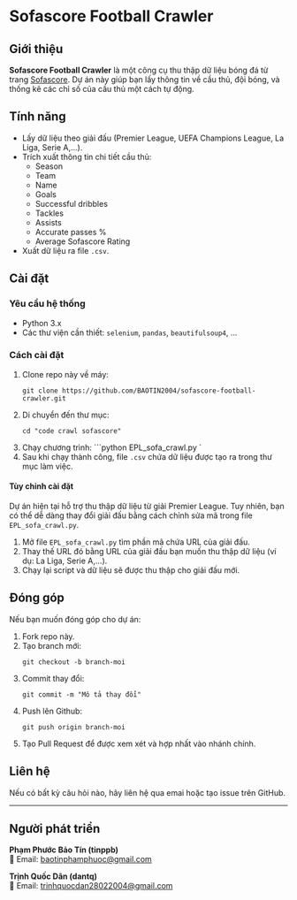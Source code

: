 # Sofascore Football Crawler

## Giới thiệu
**Sofascore Football Crawler** là một công cụ thu thập dữ liệu bóng đá từ trang [Sofascore](https://www.sofascore.com/). Dự án này giúp bạn lấy thông tin về cầu thủ, đội bóng, và thống kê các chỉ số của cầu thủ một cách tự động.

## Tính năng
- Lấy dữ liệu theo giải đấu (Premier League, UEFA Champions League, La Liga, Serie A,...).
- Trích xuất thông tin chi tiết cầu thủ:
  - Season
  - Team
  - Name
  - Goals
  - Successful dribbles
  - Tackles
  - Assists
  - Accurate passes %
  - Average Sofascore Rating
- Xuất dữ liệu ra file `.csv`.

## Cài đặt

### Yêu cầu hệ thống
- Python 3.x
- Các thư viện cần thiết: `selenium`, `pandas`, `beautifulsoup4`, ...

### Cách cài đặt
1. Clone repo này về máy:
   ```
   git clone https://github.com/BAOTIN2004/sofascore-football-crawler.git 
2. Di chuyển đến thư mục:
    ```
    cd "code crawl sofascore"
3. Chạy chương trình:
    ```python EPL_sofa_crawl.py `
4. Sau khi chạy thành công, file `.csv` chứa dữ liệu được tạo ra trong thư mục làm việc.

#### Tùy chỉnh cài đặt
Dự án hiện tại hỗ trợ thu thập dữ liệu từ giải Premier League. 
Tuy nhiên, bạn có thể dễ dàng thay đổi giải đấu bằng cách chỉnh sửa mã trong file `EPL_sofa_crawl.py`.
1. Mở file `EPL_sofa_crawl.py` tìm phần mã chứa URL của giải đấu.
2. Thay thế URL đó bằng URL của giải đấu bạn muốn thu thập dữ liệu (ví dụ: La Liga, Serie A,...).
3. Chạy lại script và dữ liệu sẽ được thu thập cho giải đấu mới.

## Đóng góp
Nếu bạn muốn đóng góp cho dự án:
1. Fork repo này.
2. Tạo branch mới:
    ```
    git checkout -b branch-moi 
3. Commit thay đổi:
    ```
    git commit -m "Mô tả thay đổi" 
4. Push lên Github:
    ```
    git push origin branch-moi 
5. Tạo Pull Request để được xem xét và hợp nhất vào nhánh chính.

## Liên hệ
Nếu có bất kỳ câu hỏi nào, hãy liên hệ qua emai hoặc tạo issue trên GitHub.

---
## Người phát triển
**Phạm Phước Bảo Tín (tinppb)**  
📧 Email: [baotinphamphuoc@gmail.com](mailto:baotinphamphuoc@gmail.com)  

**Trịnh Quốc Dân (dantq)**  
📧 Email: [trinhquocdan28022004@gmail.com](mailto:trinhquocdan28022004@gmail.com)
